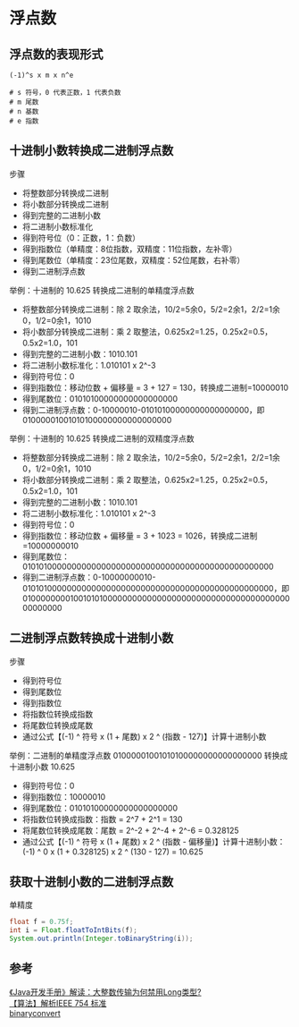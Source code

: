 # 浮点数

## 浮点数的表现形式
```
(-1)^s x m x n^e

# s 符号，0 代表正数，1 代表负数
# m 尾数
# n 基数
# e 指数
```

## 十进制小数转换成二进制浮点数
步骤
- 将整数部分转换成二进制
- 将小数部分转换成二进制
- 得到完整的二进制小数
- 将二进制小数标准化
- 得到符号位（0：正数，1：负数）
- 得到指数位（单精度：8位指数，双精度：11位指数，左补零）
- 得到尾数位（单精度：23位尾数，双精度：52位尾数，右补零）
- 得到二进制浮点数

举例：十进制的 10.625 转换成二进制的单精度浮点数
- 将整数部分转换成二进制：除 2 取余法，10/2=5余0，5/2=2余1，2/2=1余0，1/2=0余1，1010
- 将小数部分转换成二进制：乘 2 取整法，0.625x2=1.25，0.25x2=0.5，0.5x2=1.0，101
- 得到完整的二进制小数：1010.101
- 将二进制小数标准化：1.010101 x 2^-3
- 得到符号位：0
- 得到指数位：移动位数 + 偏移量 = 3 + 127 = 130，转换成二进制=10000010
- 得到尾数位：01010100000000000000000
- 得到二进制浮点数：0-10000010-01010100000000000000000，即 01000001001010100000000000000000

举例：十进制的 10.625 转换成二进制的双精度浮点数
- 将整数部分转换成二进制：除 2 取余法，10/2=5余0，5/2=2余1，2/2=1余0，1/2=0余1，1010
- 将小数部分转换成二进制：乘 2 取整法，0.625x2=1.25，0.25x2=0.5，0.5x2=1.0，101
- 得到完整的二进制小数：1010.101
- 将二进制小数标准化：1.010101 x 2^-3
- 得到符号位：0
- 得到指数位：移动位数 + 偏移量 = 3 + 1023 = 1026，转换成二进制=10000000010
- 得到尾数位：0101010000000000000000000000000000000000000000000000
- 得到二进制浮点数：0-10000000010-0101010000000000000000000000000000000000000000000000，即 0100000000100101010000000000000000000000000000000000000000000000

## 二进制浮点数转换成十进制小数
步骤
- 得到符号位
- 得到尾数位
- 得到指数位
- 将指数位转换成指数
- 将尾数位转换成尾数
- 通过公式【(-1) ^ 符号 x (1 + 尾数) x 2 ^ (指数 - 127)】计算十进制小数

举例：二进制的单精度浮点数 01000001001010100000000000000000 转换成十进制小数 10.625
- 得到符号位：0
- 得到指数位：10000010
- 得到尾数位：01010100000000000000000
- 将指数位转换成指数：指数 = 2^7 + 2^1 = 130
- 将尾数位转换成尾数：尾数 = 2^-2 + 2^-4 + 2^-6 = 0.328125
- 通过公式【(-1) ^ 符号 x (1 + 尾数) x 2 ^ (指数 - 偏移量)】计算十进制小数：(-1) ^ 0 x (1 + 0.328125) x 2 ^ (130 - 127) = 10.625

## 获取十进制小数的二进制浮点数
单精度
```java
float f = 0.75f;
int i = Float.floatToIntBits(f);
System.out.println(Integer.toBinaryString(i));
```

## 参考
[《Java开发手册》解读：大整数传输为何禁用Long类型?](https://mp.weixin.qq.com/s?__biz=MzIzOTU0NTQ0MA==&mid=2247498496&idx=1&sn=a46cd5d34f9afca3f31121fb3ac835e0)  
[【算法】解析IEEE 754 标准](https://www.cnblogs.com/HDK2016/p/10506083.html)  
[binaryconvert](https://www.binaryconvert.com/index.html)  
